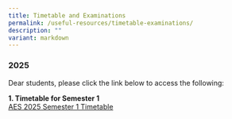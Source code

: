```yaml
---
title: Timetable and Examinations
permalink: /useful-resources/timetable-examinations/
description: ""
variant: markdown
---
```

### 2025

Dear students, please click the link below to access the following:  

**1. Timetable for Semester 1**
<br>
[AES 2025 Semester 1 Timetable](/files/AES2025_SEM1_Class_Timetable_caa_30Dec2024.pdf)

